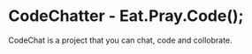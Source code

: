 CodeChatter - Eat.Pray.Code();
========

CodeChat is a project that you can chat, code and collobrate.
